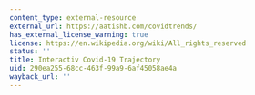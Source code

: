 ```yaml
---
content_type: external-resource
external_url: https://aatishb.com/covidtrends/
has_external_license_warning: true
license: https://en.wikipedia.org/wiki/All_rights_reserved
status: ''
title: Interactiv Covid-19 Trajectory
uid: 290ea255-68cc-463f-99a9-6af45058ae4a
wayback_url: ''
---
```

